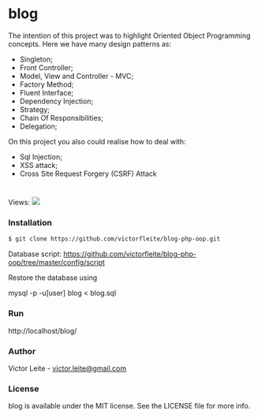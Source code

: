 # blog
The intention of this project was to highlight Oriented Object Programming concepts.
Here we have many design patterns as:

- Singleton;
- Front Controller;
- Model, View and Controller - MVC;
- Factory Method;
- Fluent Interface;
- Dependency Injection;
- Strategy;
- Chain Of Responsibilities;
- Delegation;

On this project you also could realise how to deal with:
- Sql Injection;
- XSS attack;
- Cross Site Request Forgery (CSRF) Attack

# 
Views:
![](https://github.com/victorfleite/blog-php-oop/blob/master/assets/imgs/print.png)

### Installation

```sh
$ git clone https://github.com/victorfleite/blog-php-oop.git
```

Database script: https://github.com/victorfleite/blog-php-oop/tree/master/config/script

Restore the database using

mysql -p -u[user] blog < blog.sql


### Run
http://localhost/blog/


### Author
Victor Leite - <victor.leite@gmail.com> 

### License
blog is available under the MIT license. See the LICENSE file for more info.